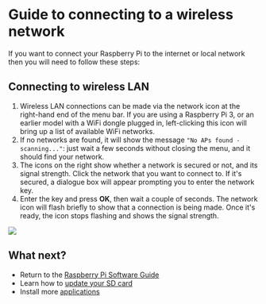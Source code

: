 # Guide to connecting to a wireless network

If you want to connect your Raspberry Pi to the internet or local network then you will need to follow these steps:

## Connecting to wireless LAN

1. Wireless LAN connections can be made via the network icon at the right-hand end of the menu bar. If you are using a Raspberry Pi 3, or an earlier model with a WiFi dongle plugged in, left-clicking this icon will bring up a list of available WiFi networks.
1. If no networks are found, it will show the message `"No APs found - scanning..."`: just wait a few seconds without closing the menu, and it should find your network.
1. The icons on the right show whether a network is secured or not, and its signal strength. Click the network that you want to connect to. If it's secured, a dialogue box will appear prompting you to enter the network key.
1. Enter the key and press **OK**, then wait a couple of seconds. The network icon will flash briefly to show that a connection is being made. Once it's ready, the icon stops flashing and shows the signal strength.

  ![](images/wifi2.png)

## What next?

- Return to the [Raspberry Pi Software Guide](quickstart.md)
- Learn how to [update your SD card](update-sd-card.md)
- Install more [applications](install-apps.md)
